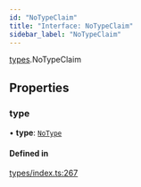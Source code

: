 ```yaml
---
id: "NoTypeClaim"
title: "Interface: NoTypeClaim"
sidebar_label: "NoTypeClaim"
---
```


[types](../../../modules/Types/Types.md).NoTypeClaim

## Properties

### type

• **type**: [`NoType`](../../../enums/Types/ClaimType/ClaimType.md#notype)

#### Defined in

[types/index.ts:267](https://github.com/PolymeshAssociation/polymesh-sdk/blob/5a778578/src/types/index.ts#L267)

